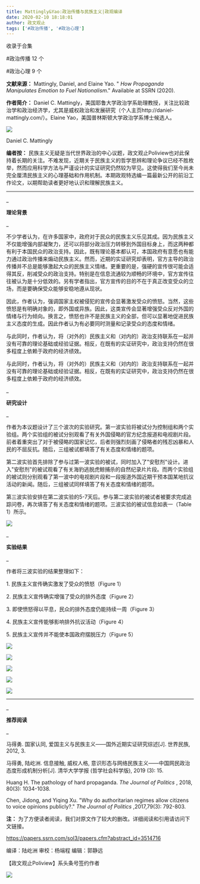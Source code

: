 ```yaml
---
title: Mattingly&Yao:政治传播与民族主义|政观编译
date: 2020-02-10 18:18:01
author: 政文观止
tags: ['#政治传播', '#政治心理']
---
```



收录于合集

#政治传播 12 个

#政治心理 9 个

**文献来源：** Mattingly, Daniel, and Elaine Yao. " _How Propaganda Manipulates
Emotion to Fuel Nationalism_." Available at SSRN (2020).

**作者简介：** Daniel C.
Mattingly，美国耶鲁大学政治学系助理教授，关注比较政治学和政治经济学，尤其是威权政治和发展研究（个人主页http://daniel-
mattingly.com/）。Elaine Yao，美国普林斯顿大学政治学系博士候选人。

  

![](/images/340/2.png)

Daniel C. Mattingly

  

 **编者按：**
民族主义无疑是当代世界政治的中心议题，政文观止Poliview也对此保持着长期的关注。不难发现，近期关于民族主义的哲学思辨和理论争议已经不胜枚举，然而应用科学方法与严谨设计的实证研究仍然较为罕见。这使得我们至今尚未完全厘清民族主义的心理基础和作用机制。本期政观特选编一篇最新公开的前沿工作论文，以期帮助读者更好地认识和理解民族主义。

  

___

  

  

_

 **理论背景**

_

不少学者认为，在许多国家中，政府对于民众的民族主义乐见其成。因为民族主义不仅能增强内部凝聚力，还可以将部分政治压力转移到外国目标身上，而这两种都有利于本国民众的政治支持。因此，既有理论基本都认可，本国政府有意愿也有能力通过政治传播来煽动民族主义。然而，近期的实证研究却表明，官方主导的政治传播并不总是能够激起大众的民族主义情绪。更重要的是，强硬的宣传很可能会适得其反，削减受众的政治支持。特别是在信息流通较为顺畅的环境中，官方宣传往往被认为是十分低效的。另有学者指出，官方宣传的目的不在于真正改变受众的立场，而是要确保受众能够安稳地遵从现状。

  

因此，作者认为，强调国家主权被侵犯的宣传会显著激发受众的愤怒。当然，这些愤怒是有明确对象的，即外国或异族。因此，这类宣传会显著增强受众反对外国的情绪与行为倾向。换言之，愤怒也许不是民族主义的全部，但可以显著地促进民族主义态度的生成。因此作者认为有必要同时测量和记录受众的态度和情绪。

  

与此同时，作者认为，将（对外的）民族主义和（对内的）政治支持联系在一起并没有可靠的理论基础或经验证据。相反，在既有的实证研究中，政治支持仍然在很多程度上依赖于政府的经济绩效。

  

与此同时，作者认为，将（对外的）民族主义和（对内的）政治支持联系在一起并没有可靠的理论基础或经验证据。相反，在既有的实证研究中，政治支持仍然在很多程度上依赖于政府的经济绩效。

  

_

 **研究设计**

_

作者为本议题设计了三个波次的实验研究。第一波实验将被试分为控制组和两个实验组。两个实验组的被试分别观看了有关外国侵略的官方纪念报道和电视剧片段。前者着重突出了对于被侵略的国家记忆，后者则强烈刻画了侵略者的残忍凶暴和人民的不屈反抗。随后，三组被试都填答了有关态度和情绪的题项。

  

第二波实验首先排除了参与过第一波实验的被试，同时加入了"安慰剂"设计。进入"安慰剂"的被试观看了有关海豹逃脱虎鲸捕杀的自然纪录片片段。而两个实验组的被试则分别观看了第一波中的电视剧片段和一段报道外国近期干预本国某地抗议活动的新闻。随后，三组被试同样填答了有关态度和情绪的题项。

  

第三波实验安排在第二波实验的5-7天后。参与第二波实验的被试者被要求完成追踪问卷，再次填答了有关态度和情绪的题项。三波实验的被试信息如表一（Table
1）所示。

  

![](/images/340/3.png)

  

_

 **实验结果**

_

作者将三波实验的结果整理如下：

1\. 民族主义宣传确实激发了受众的愤怒（Figure 1）

2\. 民族主义宣传确实增强了受众的排外态度（Figure 2）

3\. 即使愤怒得以平息，民众的排外态度仍能持续一周（Figure 3）

4\. 民族主义宣传能够影响排外抗议活动（Figure 4）

5\. 民族主义宣传并不能使本国政府摆脱压力（Figure 5）

  

![](/images/340/4.png)

  

![](/images/340/5.png)

  

![](/images/340/6.png)

  

![](/images/340/7.png)

  

![](/images/340/8.png)

  

  

___

  

  

_

 **推荐阅读**

_

马得勇. 国家认同, 爱国主义与民族主义——国外近期实证研究综述[J]. 世界民族, 2012, 3.

  

马得勇, 陆屹洲. 信息接触, 威权人格, 意识形态与网络民族主义——中国网民政治态度形成机制分析[J]. 清华大学学报 (哲学社会科学版), 2019
(3): 15.

  

Huang H. The pathology of hard propaganda. _The Journal of Politics_ , 2018,
80(3): 1034-1038.

Chen, Jidong, and Yiqing Xu. "Why do authoritarian regimes allow citizens to
voice opinions publicly?." _The Journal of Politics_ ,2017,79(3): 792-803.

  

 **注：** 为了方便读者阅读，我们对原文作了较大的删改。详细阅读和引用请访问下文链接。

https://papers.ssrn.com/sol3/papers.cfm?abstract_id=3514716

  

编译：陆屹洲 审校：杨端程 编辑：郭静远

【政文观止Poliview】系头条号签约作者

  

![](/images/340/9.jpeg)

  

